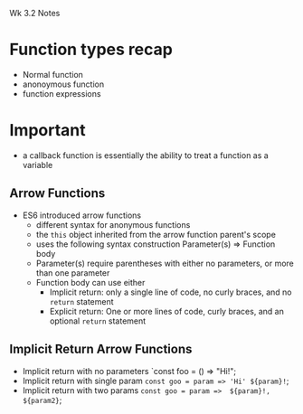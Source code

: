 Wk 3.2 Notes

# Function types recap
- Normal function
- anonoymous function
- function expressions
# Important 
 - a callback function is essentially the ability to treat a function as a variable

 ## Arrow Functions
 - ES6 introduced arrow functions
    - different syntax for anonymous functions
    - the `this` object inherited from the arrow function parent's scope
    - uses the following syntax construction
            Parameter(s) => Function body
    - Parameter(s) require parentheses with either no parameters, or more than one parameter
    - Function body can use either
        - Implicit return: only a single line of code, no curly braces, and no `return` statement
        - Explicit return: One or more lines of code, curly braces, and an optional `return` statement

## Implicit Return Arrow Functions
- Implicit return with no parameters
    `const foo = () => "Hi!";
- Implicit return with single param
    `const goo = param => 'Hi' ${param}!`;
- Implicit return with two params
    `const goo = param =>  ${param}!, ${param2}`;